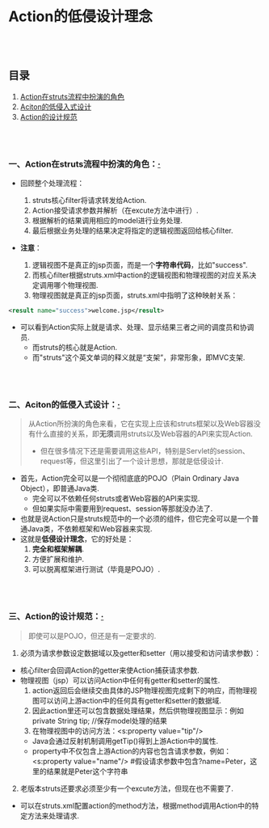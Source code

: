 # Action的低侵设计理念

<br><br>

## 目录
1. [Action在struts流程中扮演的角色](#一action在struts流程中扮演的角色)
2. [Aciton的低侵入式设计](#二aciton的低侵入式设计)
3. [Action的设计规范](#三action的设计规范)

<br><br>

### 一、Action在struts流程中扮演的角色：[·](#目录)
- 回顾整个处理流程：
  1. struts核心filter将请求转发给Action.
  2. Action接受请求参数并解析（在excute方法中进行）.
  3. 根据解析的结果调用相应的model进行业务处理.
  4. 最后根据业务处理的结果决定将指定的逻辑视图返回给核心filter.

- **注意**：
  1. 逻辑视图不是真正的jsp页面，而是一个**字符串代码**，比如"success".
  2. 而核心filter根据struts.xml中action的逻辑视图和物理视图的对应关系决定调用哪个物理视图.
  3. 物理视图就是真正的jsp页面，struts.xml中指明了这种映射关系：

```xml
<result name="success">welcome.jsp</result>
```

- 可以看到Action实际上就是请求、处理、显示结果三者之间的调度员和协调员.
  - 而struts的核心就是Action.
  - 而"struts"这个英文单词的释义就是“支架”，非常形象，即MVC支架.

<br><br>

### 二、Aciton的低侵入式设计：[·](#目录)
> 从Action所扮演的角色来看，它在实现上应该和struts框架以及Web容器没有什么直接的关系，即**无须**调用struts以及Web容器的API来实现Action.
>
> - 但在很多情况下还是需要调用这些API，特别是Servlet的session、request等，但这里引出了一个设计思想，那就是低侵设计.

- 首先，Action完全可以是一个彻彻底底的POJO（Plain Ordinary Java Object），即普通Java类.
  - 完全可以不依赖任何struts或者Web容器的API来实现.
  - 但如果实际中需要用到request、session等那就没办法了.
- 也就是说Action只是struts规范中的一个必须的组件，但它完全可以是一个普通Java类，不依赖框架和Web容器来实现.
- 这就是**低侵设计理念**，它的好处是：
  1. **完全和框架解耦**.
  2. 方便扩展和维护.
  3. 可以脱离框架进行测试（毕竟是POJO）.

<br><br>

### 三、Action的设计规范：[·](#目录)
> 即使可以是POJO，但还是有一定要求的.

1. 必须为请求参数设定数据域以及getter和setter（用以接受和访问请求参数）：
  - 核心filter会回调Action的getter来使Action捕获请求参数.
  - 物理视图（jsp）可以访问Action中任何有getter和setter的属性.
    1. action返回后会继续交由具体的JSP物理视图完成剩下的响应，而物理视图可以访问上游action中的任何具有getter和setter的数据域.
    2. 因此action里还可以包含数据处理结果，然后供物理视图显示：例如private String tip; //保存model处理的结果
    3. 在物理视图中的访问方法：\<s:property value="tip"/\>
      - Java会通过反射机制调用getTip()得到上游Action中的属性.
      - property中不仅包含上游Action的内容也包含请求参数，例如：<br>
      \<s:property value="name"/\>  #假设请求参数中包含?name=Peter，这里的结果就是Peter这个字符串
2. 老版本struts还要求必须至少有一个excute方法，但现在也不需要了.
  - 可以在struts.xml配置action的method方法，根据method调用Action中的特定方法来处理请求.
